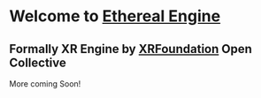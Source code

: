# Welcome to [Ethereal Engine](https://github.com/etherealengine)

## Formally XR Engine by [XRFoundation](https://github.com/xrfoundation) Open Collective

More coming Soon! 
